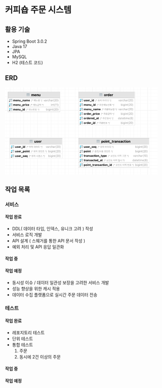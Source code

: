# 커피숍 주문 시스템

## 활용 기술

- Spring Boot 3.0.2
- Java 17
- JPA
- MySQL
- H2 (테스트 코드)

## ERD
![erd.png](erd.png)


## 작업 목록

### 서비스

#### 작업 완료
- DDL( 데이터 타입, 인덱스, 유니크 고려 ) 작성
- 서비스 로직 개발
- API 설계 ( 스웨거를 통한 API 문서 작성 )
- 예외 처리 및 API 응답 일관화

#### 작업 중


#### 작업 예정
- 동시성 이슈 / 데이터 일관성 보장을 고려한 서비스 개발
- 성능 향상을 위한 캐시 적용
- 데이터 수집 플랫폼으로 실시간 주문 데이터 전송

### 테스트

#### 작업 완료
- 레포지토리 테스트
- 단위 테스트
- 통합 테스트
  1. 주문
  2. 동시에 2건 이상의 주문

#### 작업 중


#### 작업 예정





